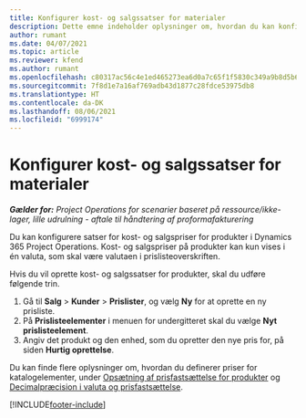 ```yaml
---
title: Konfigurer kost- og salgssatser for materialer
description: Dette emne indeholder oplysninger om, hvordan du kan konfigurere kost- og salgssatsen for materialer, der bruges på projekter.
author: rumant
ms.date: 04/07/2021
ms.topic: article
ms.reviewer: kfend
ms.author: rumant
ms.openlocfilehash: c80317ac56c4e1ed465273ea6d0a7c65f1f5830c349a9b8d5b6f7f8d92424c7b
ms.sourcegitcommit: 7f8d1e7a16af769adb43d1877c28fdce53975db8
ms.translationtype: HT
ms.contentlocale: da-DK
ms.lasthandoff: 08/06/2021
ms.locfileid: "6999174"
---
```

# <a name="set-up-cost-and-sales-rates-for-materials"></a>Konfigurer kost- og salgssatser for materialer

_**Gælder for:** Project Operations for scenarier baseret på ressource/ikke-lager, lille udrulning - aftale til håndtering af proformafakturering_

Du kan konfigurere satser for kost- og salgspriser for produkter i Dynamics 365 Project Operations. Kost- og salgspriser på produkter kan kun vises i én valuta, som skal være valutaen i prislisteoverskriften.

Hvis du vil oprette kost- og salgssatser for produkter, skal du udføre følgende trin. 

1. Gå til **Salg** > **Kunder** > **Prislister**, og vælg **Ny** for at oprette en ny prisliste. 
2. På **Prislisteelementer** i menuen for undergitteret skal du vælge **Nyt prislisteelement**. 
3. Angiv det produkt og den enhed, som du opretter den nye pris for, på siden **Hurtig oprettelse**.

Du kan finde flere oplysninger om, hvordan du definerer priser for katalogelementer, under [Opsætning af prisfastsættelse for produkter](/dynamics365/sales-enterprise/create-price-lists-price-list-items-define-pricing-products.md) og [Decimalpræcision i valuta og prisfastsættelse](/dynamics365/sales-enterprise/decimal-precision-currency-pricing.md).

[!INCLUDE[footer-include](../includes/footer-banner.md)]
